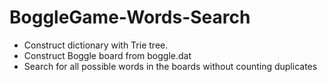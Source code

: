# BoggleGame-Words-Search

* Construct dictionary with Trie tree.
* Construct Boggle board from boggle.dat
* Search for all possible words in the boards without counting duplicates
